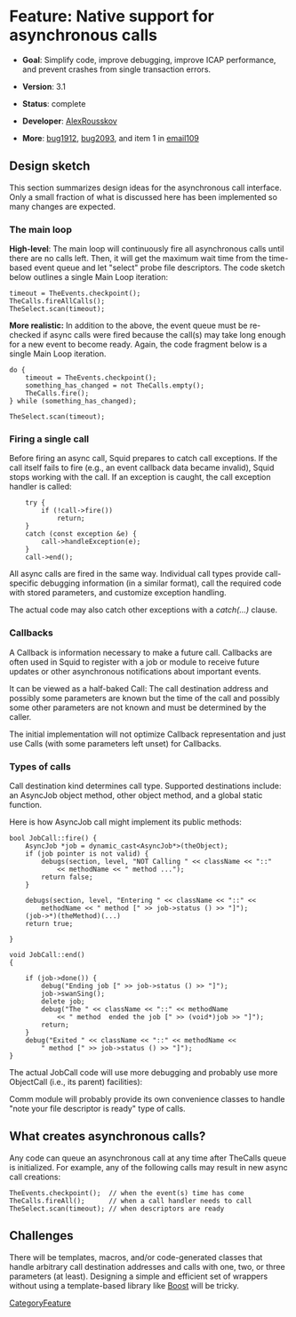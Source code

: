 # Feature: Native support for asynchronous calls

  - **Goal**: Simplify code, improve debugging, improve ICAP
    performance, and prevent crashes from single transaction errors.

  - **Version**: 3.1

  - **Status**: complete

  - **Developer**:
    [AlexRousskov](/AlexRousskov#)

  - **More**:
    [bug1912](https://bugs.squid-cache.org/show_bug.cgi?id=1912#),
    [bug2093](https://bugs.squid-cache.org/show_bug.cgi?id=2093#), and
    item 1 in
    [email109](http://www.squid-cache.org/mail-archive/squid-dev/200707/0109.html)

## Design sketch

This section summarizes design ideas for the asynchronous call
interface. Only a small fraction of what is discussed here has been
implemented so many changes are expected.

### The main loop

**High-level**: The main loop will continuously fire all asynchronous
calls until there are no calls left. Then, it will get the maximum wait
time from the time-based event queue and let "select" probe file
descriptors. The code sketch below outlines a single Main Loop
iteration:

    timeout = TheEvents.checkpoint();
    TheCalls.fireAllCalls();
    TheSelect.scan(timeout);

**More realistic:** In addition to the above, the event queue must be
re-checked if async calls were fired because the call(s) may take long
enough for a new event to become ready. Again, the code fragment below
is a single Main Loop iteration.

    do {
        timeout = TheEvents.checkpoint();
        something_has_changed = not TheCalls.empty();
        TheCalls.fire();
    } while (something_has_changed);
    
    TheSelect.scan(timeout);

### Firing a single call

Before firing an async call, Squid prepares to catch call exceptions. If
the call itself fails to fire (e.g., an event callback data became
invalid), Squid stops working with the call. If an exception is caught,
the call exception handler is called:

``` 
    try {
        if (!call->fire())
            return;
    }
    catch (const exception &e) {
        call->handleException(e);
    }
    call->end();
```

All async calls are fired in the same way. Individual call types provide
call-specific debugging information (in a similar format), call the
required code with stored parameters, and customize exception handling.

The actual code may also catch other exceptions with a *catch(...)*
clause.

### Callbacks

A Callback is information necessary to make a future call. Callbacks are
often used in Squid to register with a job or module to receive future
updates or other asynchronous notifications about important events.

It can be viewed as a half-baked Call: The call destination address and
possibly some parameters are known but the time of the call and possibly
some other parameters are not known and must be determined by the
caller.

The initial implementation will not optimize Callback representation and
just use Calls (with some parameters left unset) for Callbacks.

### Types of calls

Call destination kind determines call type. Supported destinations
include: an AsyncJob object method, other object method, and a global
static function.

Here is how AsyncJob call might implement its public methods:

    bool JobCall::fire() {
        AsyncJob *job = dynamic_cast<AsyncJob*>(theObject);
        if (job pointer is not valid) {
            debugs(section, level, "NOT Calling " << className << "::"
                << methodName << " method ...");
            return false;
        }
    
        debugs(section, level, "Entering " << className << "::" <<
            methodName << " method [" >> job->status () >> "]");
        (job->*)(theMethod)(...)
        return true;
    
    }
    
    void JobCall::end()
    {
    
        if (job->done()) {
            debug("Ending job [" >> job->status () >> "]");
            job->swanSing();
            delete job;
            debug("The " << className << "::" << methodName
                << " method  ended the job [" >> (void*)job >> "]");
            return;
        }
        debug("Exited " << className << "::" << methodName <<
            " method [" >> job->status () >> "]");
    }

The actual JobCall code will use more debugging and probably use more
ObjectCall (i.e., its parent) facilities):

Comm module will probably provide its own convenience classes to handle
"note your file descriptor is ready" type of calls.

## What creates asynchronous calls?

Any code can queue an asynchronous call at any time after TheCalls queue
is initialized. For example, any of the following calls may result in
new async call creations:

    TheEvents.checkpoint();  // when the event(s) time has come
    TheCalls.fireAll();      // when a call handler needs to call
    TheSelect.scan(timeout); // when descriptors are ready

## Challenges

There will be templates, macros, and/or code-generated classes that
handle arbitrary call destination addresses and calls with one, two, or
three parameters (at least). Designing a simple and efficient set of
wrappers without using a template-based library like
[Boost](http://www.boost.org/) will be tricky.

[CategoryFeature](/CategoryFeature#)
